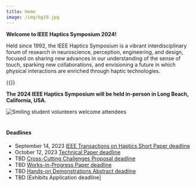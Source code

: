 ```yaml
---
title: Home
image: /img/bg19.jpg
---
```

**Welcome to IEEE Haptics Symposium 2024!**

Held since 1992, the IEEE Haptics Symposium is a vibrant interdisciplinary forum of research in neuroscience, perception, engineering, and design, focused on sharing new advances in our understanding of the sense of touch, sparking new collaborations, and envisioning a future in which physical interactions are enriched through haptic technologies.  

{{<simpleLineBreak>}}

**The 2024 IEEE Haptics Symposium will be held in-person in Long Beach, California, USA.**

![Smiling student volunteers welcome attendees](/img/slide-image-6-crop.jpg)

<hr style="height:6px; visibility:hidden;" />

#### Deadlines

* September 14, 2023 [IEEE Transactions on Haptics Short Paper deadline](presenting/transactions-on-haptics-early-submission/)
* October 12, 2023 [Technical Paper deadline](/presenting/technical-papers/)
* TBD [Cross-Cutting Challenges Proposal deadline](/presenting/cross-cutting-challenges/)
* TBD [Works-in-Progress Paper deadline](/presenting/work-in-progress-wip-papers/)
* TBD [Hands-on Demonstrations Abstract deadline](/presenting/demos/)
* TBD [Exhibits Application deadline]<!--(/presenting/exhibit/)-->	


<!--

\\\\*\\\\*Update:\\\\*\\\\* The 2022 IEEE Haptics Symposium is transitioning to a \\\\*\\\\*virtual conference format.\\\\*\\\\* The live streaming video event will take place on \\\\*\\\\*Tuesday, March 22, 2022 - 9am to 12pm US Pacific Time\\\\*\\\\* (16:00 to 19:00 UTC). The Cross-Cutting Challenges live video event will take place on \\\\*\\\\*Wednesday, March 23, 2022 - 9am to 12pm US Pacific Time\\\\*\\\\* (16:00 to 19:00 UTC). Please visit the \\\\[conference program](/program/program-overview/) for more information.

The 2022 IEEE Haptics Symposium is transitioning to a \\\\*\\\\*virtual conference format.\\\\*\\\\*  The outstanding technical content in this year’s conference will be shared via a livestream event that will take place in late March 2022, as part of the virtual conference.  Further details about the virtual conference program, registration, and opportunities for participation will be available in the near future.

Submissions for Exhibits and Demonstrations are not being accepted for the virtual conference.  A newly introduced \\\\[Mentoring Forum](/presenting/mentoring-forum/) track will replace the Works-in-Progress track and provide unique opportunities for participation by students and postdoctoral researchers.

{{<simpleLineBreak>}}

-->

<!--
### Haptics Symposium 2022 Plenary Session - Streamed on March 22 at 9:00 am (PT) \\\\[(Rewatch the session)](https://youtu.be/hkRaVJbKHy8)
### Haptics Symposium 2022 Cross-Cutting Challenges - Live on March 23 at 9:00 am (PT)
-->

<!--
{{<insertRawHTML>}}
<div style="width:100% height:100%; flex-wrap:wrap;" class="flex db-l">
    <div class="mv2" style="float: left; width:70%; position:relative; padding-bottom: 39.375%; min-width:400px; min-height:225px">
        <iframe width="100%" height="100%" style="float:left; top:0; left:0; position:absolute" src="https://www.youtube.com/embed/AITyBiz453k" title="YouTube video player" allowfullscreen></iframe> 
    </div><div class="mv2" style="float: left; width:30%; height:100%; position:relative; padding-bottom: 39.4%; min-width: 350px; min-height:460px">
        <iframe src="https://app.sli.do/event/dDTv35pxYGzzrMhyWpGVJx" height="100%" width="100%" frameBorder="0" style="position:absolute; border:none" title="Slido"></iframe>
    </div>
    <div class="pt3 cf"></div>
</div>
{{</insertRawHTML>}}

To access the \\\\*\\\\*written conference proceedings\\\\*\\\\*, attendees and authors may register for free via this \\\\[form](https://forms.gle/f96Qk3jSLZ54cH269).

{{<simpleLineBreak>}}


- \\\\*\\\\*TBA\\\\*\\\\* \\\\[Works-in-Progress Papers](/presenting/work-in-progress-wip-papers/)
 - \\\\*\\\\*November 19, 2021\\\\*\\\\* \\\\[Cross-Cutting Challenges Individual Submission](/presenting/cross-cutting-challenges/) REMOVED on 1-5 by Greg
 - \\\\~\\\\~October 13, 2021\\\\~\\\\~ \\\\*\\\\*October 21, 2021 (extended)\\\\*\\\\* \\\\[Technical Papers due](/presenting/technical-papers/) REMOVED ON 10-29 by Greg 
-->

<!--
To access the <span style="font-weight:bold">written conference proceedings</span>, attendees and authors may register for free via this {{<simpleHyperlink text="form" link="https://forms.gle/f96Qk3jSLZ54cH269">}}.

The 2022 conference will include \\\\[cross-cutting challenge](/program/) sessions, \\\\[technical paper](/presenting/technical-papers/) sessions presenting the latest advances in haptics,  hands-on haptic demonstrations, and work-in-progress posters. An exciting social activities program will provide opportunities for socializing and networking.

Once again for 2022, a \\\\[conference journal papers track](/presenting/transactions-on-haptics-early-submission) provides the opportunity for authors to present new findings at the conference for simultaneous publication in IEEE Transactions on Haptics.
-->
